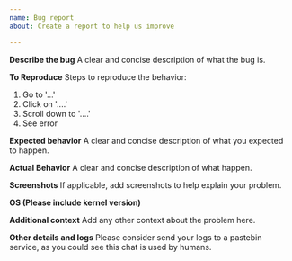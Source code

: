 ```yaml
---
name: Bug report
about: Create a report to help us improve

---
```


**Describe the bug**
A clear and concise description of what the bug is.

**To Reproduce**
Steps to reproduce the behavior:
1. Go to '...'
2. Click on '....'
3. Scroll down to '....'
4. See error

**Expected behavior**
A clear and concise description of what you expected to happen.

**Actual Behavior**
A clear and concise description of what happen.

**Screenshots**
If applicable, add screenshots to help explain your problem.

**OS (Please include kernel version)**

**Additional context**
Add any other context about the problem here.

**Other details and logs**
Please consider send your logs to a pastebin service, as you could see this chat is used by humans.
